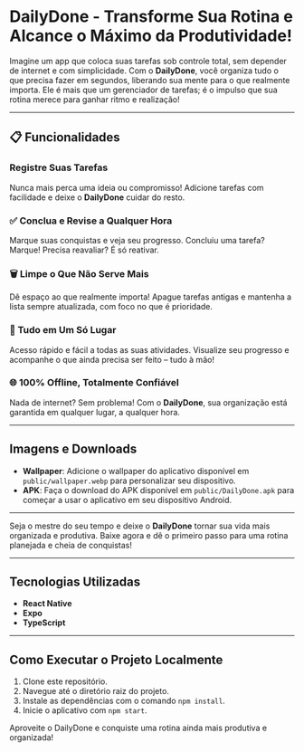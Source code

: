 # DailyDone - Transforme Sua Rotina e Alcance o Máximo da Produtividade!

Imagine um app que coloca suas tarefas sob controle total, sem depender de internet e com simplicidade. Com o **DailyDone**, você organiza tudo o que precisa fazer em segundos, liberando sua mente para o que realmente importa. Ele é mais que um gerenciador de tarefas; é o impulso que sua rotina merece para ganhar ritmo e realização!

---

## 📋 Funcionalidades

### Registre Suas Tarefas

Nunca mais perca uma ideia ou compromisso! Adicione tarefas com facilidade e deixe o **DailyDone** cuidar do resto.

### ✅ Conclua e Revise a Qualquer Hora

Marque suas conquistas e veja seu progresso. Concluiu uma tarefa? Marque! Precisa reavaliar? É só reativar.

### 🗑️ Limpe o Que Não Serve Mais

Dê espaço ao que realmente importa! Apague tarefas antigas e mantenha a lista sempre atualizada, com foco no que é prioridade.

### 👀 Tudo em Um Só Lugar

Acesso rápido e fácil a todas as suas atividades. Visualize seu progresso e acompanhe o que ainda precisa ser feito – tudo à mão!

### 🌐 100% Offline, Totalmente Confiável

Nada de internet? Sem problema! Com o **DailyDone**, sua organização está garantida em qualquer lugar, a qualquer hora.

---

## Imagens e Downloads

- **Wallpaper**: Adicione o wallpaper do aplicativo disponível em `public/wallpaper.webp` para personalizar seu dispositivo.
- **APK**: Faça o download do APK disponível em `public/DailyDone.apk` para começar a usar o aplicativo em seu dispositivo Android.

---

Seja o mestre do seu tempo e deixe o **DailyDone** tornar sua vida mais organizada e produtiva. Baixe agora e dê o primeiro passo para uma rotina planejada e cheia de conquistas!

---

## Tecnologias Utilizadas

- **React Native**
- **Expo**
- **TypeScript**

---

## Como Executar o Projeto Localmente

1. Clone este repositório.
2. Navegue até o diretório raiz do projeto.
3. Instale as dependências com o comando `npm install`.
4. Inicie o aplicativo com `npm start`.


Aproveite o DailyDone e conquiste uma rotina ainda mais produtiva e organizada!
